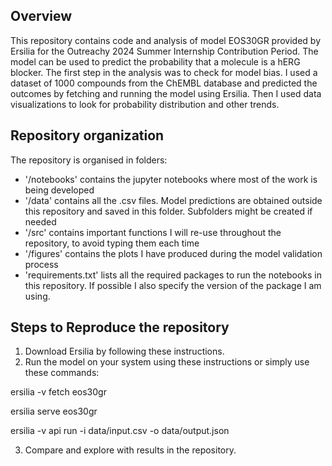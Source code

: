 ## Overview
This repository contains code and analysis of model EOS30GR provided by Ersilia for the Outreachy 2024 Summer Internship Contribution Period. The model can be used to predict the probability that a molecule is a hERG blocker. The first step in the analysis was to check for model bias. I used a dataset of 1000 compounds from the ChEMBL database and predicted the outcomes by fetching and running the model using Ersilia. Then I used data visualizations to look for probability distribution and other trends.
## Repository organization
The repository is organised in folders:

* '/notebooks' contains the jupyter notebooks where most of the work is being developed
* '/data' contains all the .csv files. Model predictions are obtained outside this repository and saved in this folder. Subfolders might be created if needed
* '/src' contains important functions I will re-use throughout the repository, to avoid typing them each time
* '/figures' contains the plots I have produced during the model validation process
* 'requirements.txt' lists all the required packages to run the notebooks in this repository. If possible I also specify the version of the package I am using.

## Steps to Reproduce the repository 
1. Download Ersilia by following these instructions.
2. Run the model on your system using these instructions or simply use these commands: 

ersilia -v fetch eos30gr 


ersilia serve eos30gr 


ersilia -v api run -i data/input.csv -o data/output.json


3. Compare and explore with results in the repository.


